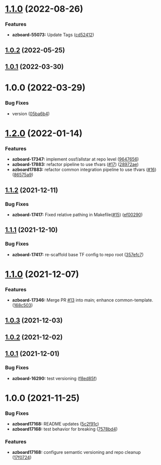 # [1.1.0](https://github.com/longviewsystems/terraform-azurerm-firewall/compare/1.0.2...1.1.0) (2022-08-26)


### Features

* **azboard-55073:** Update Tags ([cd52412](https://github.com/longviewsystems/terraform-azurerm-firewall/commit/cd524120d2646ac3912bbe8ed1372959690691bd))

## [1.0.2](https://github.com/longviewsystems/terraform-azurerm-firewall/compare/1.0.1...1.0.2) (2022-05-25)

## [1.0.1](https://github.com/longviewsystems/terraform-azurerm-firewall/compare/1.0.0...1.0.1) (2022-03-30)

# 1.0.0 (2022-03-29)


### Bug Fixes

* version ([05ba6b4](https://github.com/longviewsystems/terraform-azurerm-firewall/commit/05ba6b44ccf2eb1807962044a4da50b03a2e7160))

# [1.2.0](https://github.com/longviewsystems/terraform-azurerm-common-template/compare/1.1.2...1.2.0) (2022-01-14)


### Features

* **azboard-17347:** implement ossf/allstar at repo level ([9647656](https://github.com/longviewsystems/terraform-azurerm-common-template/commit/964765676efa5400930c734da1963157f60250e0))
* **azboard-17883:** refactor pipeline to use tfvars ([#17](https://github.com/longviewsystems/terraform-azurerm-common-template/issues/17)) ([28972ae](https://github.com/longviewsystems/terraform-azurerm-common-template/commit/28972ae1dd80e176bb5ef8a5cb7ae4781b1a40ed))
* **azboard17883:** refactor common integration pipeline to use tfvars ([#16](https://github.com/longviewsystems/terraform-azurerm-common-template/issues/16)) ([86575a9](https://github.com/longviewsystems/terraform-azurerm-common-template/commit/86575a9315074eb45d8395ad52326e5c08ed7461))

## [1.1.2](https://github.com/longviewsystems/terraform-azurerm-common-template/compare/1.1.1...1.1.2) (2021-12-11)


### Bug Fixes

* **azboard-17417:** Fixed relative pathing in Makefile([#15](https://github.com/longviewsystems/terraform-azurerm-common-template/issues/15)) ([ef00290](https://github.com/longviewsystems/terraform-azurerm-common-template/commit/ef0029038749a49fc3506fecc9fc1f77528e9add))

## [1.1.1](https://github.com/longviewsystems/terraform-azurerm-common-template/compare/1.1.0...1.1.1) (2021-12-10)


### Bug Fixes

* **azboard-17417:** re-scaffold base TF config to repo root ([357efc7](https://github.com/longviewsystems/terraform-azurerm-common-template/commit/357efc7f8397ab628152f5547566c705edd77442))

# [1.1.0](https://github.com/longviewsystems/terraform-azurerm-common-template/compare/1.0.3...1.1.0) (2021-12-07)


### Features

* **azboard-17346:** Merge PR [#13](https://github.com/longviewsystems/terraform-azurerm-common-template/issues/13) into main; enhance common-template. ([168c503](https://github.com/longviewsystems/terraform-azurerm-common-template/commit/168c50359491c129965a09fa3f1f5dd1781d01f4))

## [1.0.3](https://github.com/longviewsystems/terraform-azurerm-common-template/compare/1.0.2...1.0.3) (2021-12-03)

## [1.0.2](https://github.com/longviewsystems/terraform-azurerm-common-template/compare/1.0.1...1.0.2) (2021-12-02)

## [1.0.1](https://github.com/longviewsystems/terraform-azurerm-common-template/compare/1.0.0...1.0.1) (2021-12-01)


### Bug Fixes

* **azboard-16290:** test versioning ([f8ed85f](https://github.com/longviewsystems/terraform-azurerm-common-template/commit/f8ed85fc95de4b65b25f8a1eadb0b0986c4c0f0c))

# 1.0.0 (2021-11-25)


### Bug Fixes

* **azboard17168:** README updates ([5c2f91c](https://github.com/longviewsystems/terraform-azurerm-common-template/commit/5c2f91c66289069779ceb8fd06fbf4600931d0f2))
* **azboard17168:** test behavior for breaking ([7578bd4](https://github.com/longviewsystems/terraform-azurerm-common-template/commit/7578bd41b2b57b5297871460055dff5dfac64fc4))


### Features

* **azboard17168:** configure semantic versioning and repo cleanup ([17f0724](https://github.com/longviewsystems/terraform-azurerm-common-template/commit/17f07243d479d1728479d822138b46c922ebb5f8))
